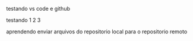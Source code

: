 testando vs code e github




testando
1
2
3


aprendendo enviar arquivos do repositorio local para o repositorio remoto